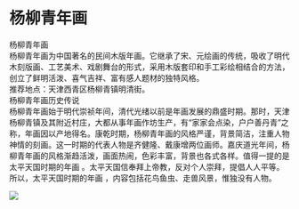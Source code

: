 # 杨柳青年画  
杨柳青年画  
  杨柳青年画为中国著名的民间木版年画。它继承了宋、元绘画的传统，吸收了明代木刻版画、工艺美术、戏剧舞台的形式，采用木版套印和手工彩绘相结合的方法，创立了鲜明活泼、喜气吉祥、富有感人题材的独特风格。  
  推荐地点：天津西青区杨柳青镇明清街。  
  杨柳青年画历史传说  
  杨柳青年画始于明代崇祯年间，清代光绪以前是年画发展的鼎盛时期。那时，天津杨柳青镇及其附近村庄，大都从事年画作坊生产，有“家家会点染，户户善丹青”之称，年画因以产地得名。康乾时期，杨柳青年画的风格严谨，背景简洁，注重人物神情的刻画。这一时期的代表人物是齐健隆、戴康增两位画师。嘉庆道光年间，杨柳青年画的风格渐趋活泼，画面热闹，色彩丰富，背景也各式各样。值得一提的是太平天国时期的年画 。太平天国信奉拜上帝教，反对个人崇拜，提倡人人平等。所以，太平天国时期的年画 ，内容包括花鸟鱼虫、走兽风景，惟独没有人物。  

![](https://raw.gitmirror.com/szqq0512/Pic/main/img/202201212001631.png)  